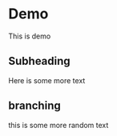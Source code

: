 # Demo

This is demo 

## Subheading

Here is some more text

## branching

this is some more random text